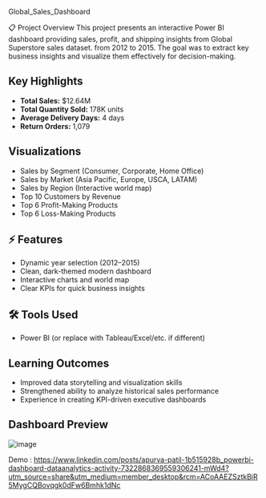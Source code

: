  Global_Sales_Dashboard

📋 Project Overview
This project presents an interactive Power BI dashboard providing sales, profit, and shipping insights from  Global Superstore sales dataset. from 2012 to 2015. The goal was to extract key business insights and visualize them effectively for decision-making.

##  Key Highlights
- **Total Sales:** $12.64M
- **Total Quantity Sold:** 178K units
- **Average Delivery Days:** 4 days
- **Return Orders:** 1,079

##  Visualizations
- Sales by Segment (Consumer, Corporate, Home Office)
- Sales by Market (Asia Pacific, Europe, USCA, LATAM)
- Sales by Region (Interactive world map)
- Top 10 Customers by Revenue
- Top 6 Profit-Making Products
- Top 6 Loss-Making Products

## ⚡ Features
- Dynamic year selection (2012–2015)
- Clean, dark-themed modern dashboard
- Interactive charts and world map
- Clear KPIs for quick business insights

## 🛠 Tools Used
- Power BI (or replace with Tableau/Excel/etc. if different)

## Learning Outcomes
- Improved data storytelling and visualization skills
- Strengthened ability to analyze historical sales performance
- Experience in creating KPI-driven executive dashboards

## Dashboard Preview
![image](https://github.com/user-attachments/assets/1a5dab1d-691f-471a-9a38-a8708d9f1474)


Demo : https://www.linkedin.com/posts/apurva-patil-1b515928b_powerbi-dashboard-dataanalytics-activity-7322868369559306241-mWd4?utm_source=share&utm_medium=member_desktop&rcm=ACoAAEZSztkBiR5MygCQBovqgk0dFw6Bmhk1dNc

